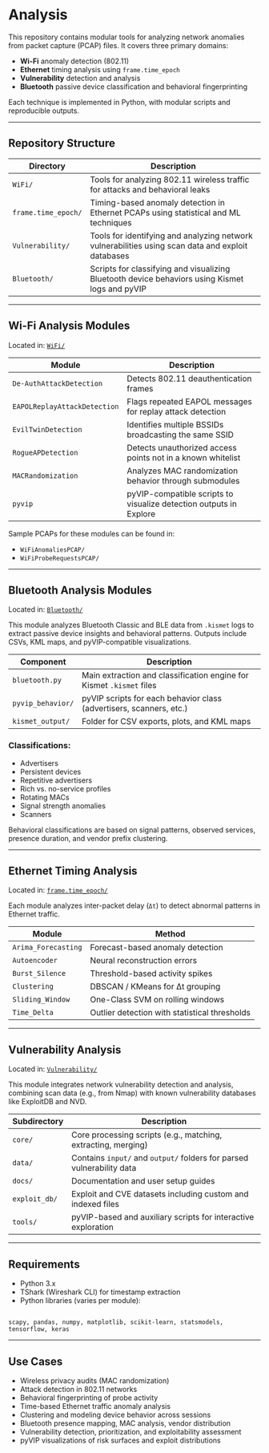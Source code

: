 # Analysis

This repository contains modular tools for analyzing network anomalies from packet capture (PCAP) files. It covers three primary domains:

- **Wi-Fi** anomaly detection (802.11)
- **Ethernet** timing analysis using `frame.time_epoch`
- **Vulnerability** detection and analysis
- **Bluetooth** passive device classification and behavioral fingerprinting

Each technique is implemented in Python, with modular scripts and reproducible outputs.

---

## Repository Structure

| Directory             | Description                                                                |
|-----------------------|----------------------------------------------------------------------------|
| `WiFi/`               | Tools for analyzing 802.11 wireless traffic for attacks and behavioral leaks|
| `frame.time_epoch/`   | Timing-based anomaly detection in Ethernet PCAPs using statistical and ML techniques|
| `Vulnerability/`      | Tools for identifying and analyzing network vulnerabilities using scan data and exploit databases|
| `Bluetooth/`          | Scripts for classifying and visualizing Bluetooth device behaviors using Kismet logs and pyVIP|

---

## Wi-Fi Analysis Modules

Located in: [`WiFi/`](./WiFi)

| Module                       | Description                                                             |
|------------------------------|-------------------------------------------------------------------------|
| `De-AuthAttackDetection`     | Detects 802.11 deauthentication frames                                  |
| `EAPOLReplayAttackDetection` | Flags repeated EAPOL messages for replay attack detection               |
| `EvilTwinDetection`          | Identifies multiple BSSIDs broadcasting the same SSID                   |
| `RogueAPDetection`           | Detects unauthorized access points not in a known whitelist             |
| `MACRandomization`           | Analyzes MAC randomization behavior through submodules                  |
| `pyvip`                      | pyVIP-compatible scripts to visualize detection outputs in Explore      |

Sample PCAPs for these modules can be found in:

- `WiFiAnomaliesPCAP/`
- `WiFiProbeRequestsPCAP/`

---

## Bluetooth Analysis Modules

Located in: [`Bluetooth/`](./Bluetooth)

This module analyzes Bluetooth Classic and BLE data from `.kismet` logs to extract passive device insights and behavioral patterns. Outputs include CSVs, KML maps, and pyVIP-compatible visualizations.

| Component                    | Description                                                              |
|------------------------------|--------------------------------------------------------------------------|
| `bluetooth.py`               | Main extraction and classification engine for Kismet `.kismet` files     |
| `pyvip_behavior/`            | pyVIP scripts for each behavior class (advertisers, scanners, etc.)      |
| `kismet_output/`             | Folder for CSV exports, plots, and KML maps                              |

### Classifications:
- Advertisers
- Persistent devices
- Repetitive advertisers
- Rich vs. no-service profiles
- Rotating MACs
- Signal strength anomalies
- Scanners

Behavioral classifications are based on signal patterns, observed services, presence duration, and vendor prefix clustering.

---

## Ethernet Timing Analysis

Located in: [`frame.time_epoch/`](./frame.time_epoch)

Each module analyzes inter-packet delay (`Δt`) to detect abnormal patterns in Ethernet traffic.

| Module              | Method                             |
|---------------------|------------------------------------|
| `Arima_Forecasting` | Forecast-based anomaly detection   |
| `Autoencoder`       | Neural reconstruction errors       |
| `Burst_Silence`     | Threshold-based activity spikes    |
| `Clustering`        | DBSCAN / KMeans for Δt grouping    |
| `Sliding_Window`    | One-Class SVM on rolling windows   |
| `Time_Delta`        | Outlier detection with statistical thresholds |

---

## Vulnerability Analysis

Located in: [`Vulnerability/`](./Vulnerability)

This module integrates network vulnerability detection and analysis, combining scan data (e.g., from Nmap) with known vulnerability databases like ExploitDB and NVD.

| Subdirectory       | Description                                                         |
|--------------------|---------------------------------------------------------------------|
| `core/`            | Core processing scripts (e.g., matching, extracting, merging)       |
| `data/`            | Contains `input/` and `output/` folders for parsed vulnerability data|
| `docs/`            | Documentation and user setup guides                                 |
| `exploit_db/`      | Exploit and CVE datasets including custom and indexed files         |
| `tools/`           | pyVIP-based and auxiliary scripts for interactive exploration       |

---

## Requirements

- Python 3.x
- TShark (Wireshark CLI) for timestamp extraction
- Python libraries (varies per module):
```

scapy, pandas, numpy, matplotlib, scikit-learn, statsmodels, tensorflow, keras

```

---

## Use Cases

- Wireless privacy audits (MAC randomization)
- Attack detection in 802.11 networks
- Behavioral fingerprinting of probe activity
- Time-based Ethernet traffic anomaly analysis
- Clustering and modeling device behavior across sessions
- Bluetooth presence mapping, MAC analysis, vendor distribution
- Vulnerability detection, prioritization, and exploitability assessment
- pyVIP visualizations of risk surfaces and exploit distributions